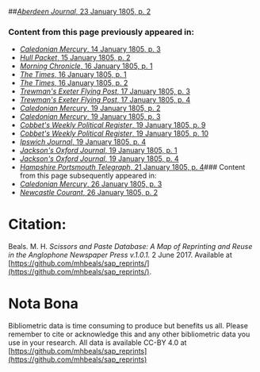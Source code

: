 ##[*Aberdeen Journal*, 23 January 1805, p. 2](https://mhbeals.github.io/sap_html/Aberdeen-Journal/Aberdeen-Journal-23-January-1805-p-2)

### Content from this page previously appeared in:
+ [*Caledonian Mercury*, 14 January 1805, p. 3](https://mhbeals.github.io/sap_html/Caledonian-Mercury/Caledonian-Mercury-14-January-1805-p-3)
+ [*Hull Packet*, 15 January 1805, p. 2](https://mhbeals.github.io/sap_html/Hull-Packet/Hull-Packet-15-January-1805-p-2)
+ [*Morning Chronicle*, 16 January 1805, p. 1](https://mhbeals.github.io/sap_html/Morning-Chronicle/Morning-Chronicle-16-January-1805-p-1)
+ [*The Times*, 16 January 1805, p. 1](https://mhbeals.github.io/sap_html/The-Times/The-Times-16-January-1805-p-1)
+ [*The Times*, 16 January 1805, p. 2](https://mhbeals.github.io/sap_html/The-Times/The-Times-16-January-1805-p-2)
+ [*Trewman's Exeter Flying Post*, 17 January 1805, p. 3](https://mhbeals.github.io/sap_html/Trewman's-Exeter-Flying-Post/Trewman's-Exeter-Flying-Post-17-January-1805-p-3)
+ [*Trewman's Exeter Flying Post*, 17 January 1805, p. 4](https://mhbeals.github.io/sap_html/Trewman's-Exeter-Flying-Post/Trewman's-Exeter-Flying-Post-17-January-1805-p-4)
+ [*Caledonian Mercury*, 19 January 1805, p. 2](https://mhbeals.github.io/sap_html/Caledonian-Mercury/Caledonian-Mercury-19-January-1805-p-2)
+ [*Caledonian Mercury*, 19 January 1805, p. 3](https://mhbeals.github.io/sap_html/Caledonian-Mercury/Caledonian-Mercury-19-January-1805-p-3)
+ [*Cobbet's Weekly Political Register*, 19 January 1805, p. 9](https://mhbeals.github.io/sap_html/Cobbet's-Weekly-Political-Register/Cobbet's-Weekly-Political-Register-19-January-1805-p-9)
+ [*Cobbet's Weekly Political Register*, 19 January 1805, p. 10](https://mhbeals.github.io/sap_html/Cobbet's-Weekly-Political-Register/Cobbet's-Weekly-Political-Register-19-January-1805-p-10)
+ [*Ipswich Journal*, 19 January 1805, p. 4](https://mhbeals.github.io/sap_html/Ipswich-Journal/Ipswich-Journal-19-January-1805-p-4)
+ [*Jackson's Oxford Journal*, 19 January 1805, p. 1](https://mhbeals.github.io/sap_html/Jackson's-Oxford-Journal/Jackson's-Oxford-Journal-19-January-1805-p-1)
+ [*Jackson's Oxford Journal*, 19 January 1805, p. 4](https://mhbeals.github.io/sap_html/Jackson's-Oxford-Journal/Jackson's-Oxford-Journal-19-January-1805-p-4)
+ [*Hampshire Portsmouth Telegraph*, 21 January 1805, p. 4](https://mhbeals.github.io/sap_html/Hampshire-Portsmouth-Telegraph/Hampshire-Portsmouth-Telegraph-21-January-1805-p-4)### Content from this page subsequently appeared in:
+ [*Caledonian Mercury*, 26 January 1805, p. 3](https://mhbeals.github.io/sap_html/Caledonian-Mercury/Caledonian-Mercury-26-January-1805-p-3)
+ [*Newcastle Courant*, 26 January 1805, p. 2](https://mhbeals.github.io/sap_html/Newcastle-Courant/Newcastle-Courant-26-January-1805-p-2)
                    
# Citation: 

Beals. M. H. *Scissors and Paste Database: A Map of Reprinting and Reuse in the Anglophone Newspaper Press v.1.0.1.* 2 June 2017. Available at [https://github.com/mhbeals/sap_reprints/](https://github.com/mhbeals/sap_reprints/). 
                    
# Nota Bona

Bibliometric data is time consuming to produce but benefits us all. Please remember to cite or acknowledge this and any other bibliometric data you use in your research. All data is available CC-BY 4.0 at [https://github.com/mhbeals/sap_reprints](https://github.com/mhbeals/sap_reprints)